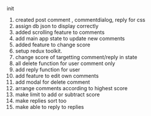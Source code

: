 <!-- commit log -->

init

1. created post comment , commentdialog, reply for css
2. assign db json to display correctly
3. added scrolling feature to comments
4. add main app state to update new comments
5. added feature to change score
6. setup redux toolkit.
7. change score of targetting comment/reply in state
8. all delete function for user comment only
9. add reply function for user
10. add feature to edit own comments
11. add modal for delete comment
12. arrange comments according to highest score
13. make limit to add or subtract score
14. make replies sort too
15. make able to reply to replies
